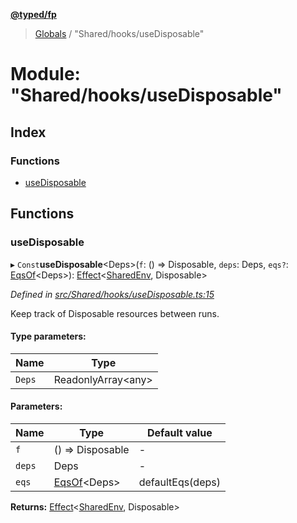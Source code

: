 **[@typed/fp](../README.md)**

> [Globals](../globals.md) / "Shared/hooks/useDisposable"

# Module: "Shared/hooks/useDisposable"

## Index

### Functions

* [useDisposable](_shared_hooks_usedisposable_.md#usedisposable)

## Functions

### useDisposable

▸ `Const`**useDisposable**\<Deps>(`f`: () => Disposable, `deps`: Deps, `eqs?`: [EqsOf](_shared_common_eqsof_.md#eqsof)\<Deps>): [Effect](_effect_effect_.effect.md)\<[SharedEnv](../interfaces/_shared_core_services_sharedenv_.sharedenv.md), Disposable>

*Defined in [src/Shared/hooks/useDisposable.ts:15](https://github.com/TylorS/typed-fp/blob/8639976/src/Shared/hooks/useDisposable.ts#L15)*

Keep track of Disposable resources between runs.

#### Type parameters:

Name | Type |
------ | ------ |
`Deps` | ReadonlyArray\<any> |

#### Parameters:

Name | Type | Default value |
------ | ------ | ------ |
`f` | () => Disposable | - |
`deps` | Deps | - |
`eqs` | [EqsOf](_shared_common_eqsof_.md#eqsof)\<Deps> | defaultEqs(deps) |

**Returns:** [Effect](_effect_effect_.effect.md)\<[SharedEnv](../interfaces/_shared_core_services_sharedenv_.sharedenv.md), Disposable>

